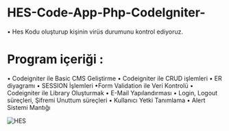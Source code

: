 # HES-Code-App-Php-CodeIgniter-


• Hes Kodu oluşturup kişinin virüs durumunu kontrol ediyoruz.
# Program içeriği :
• Codeigniter ile Basic CMS Geliştirme
• Codeigniter ile CRUD işlemleri
• ER diyagramı
• SESSION İşlemleri
•Form Validation ile Veri Kontrolü
• Codeigniter ile Library Oluşturmak
• E-Mail Yapılandırması
• Login, Logout süreçleri, Şifremi Unuttum süreçleri
• Kullanıcı Yetki Tanımlama
• Alert Sistemi Mantığı


![HES](https://github.com/akcankaan/HES-Code-App-Php-CodeIgniter-/assets/63432799/09ecc20e-3e96-4270-9b0b-543c5109ff7c)
